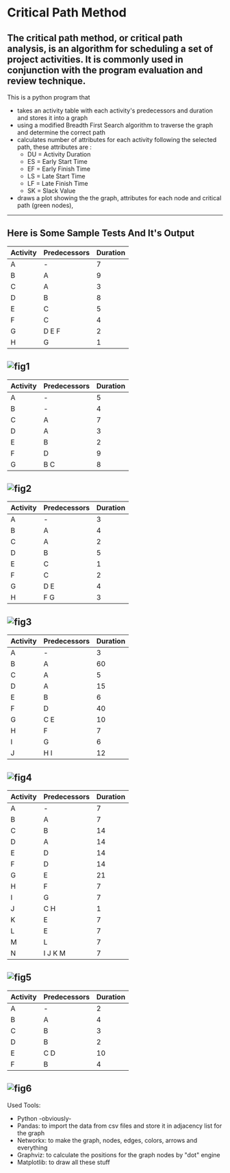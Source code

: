# Critical Path Method

## The critical path method, or critical path analysis, is an algorithm for scheduling a set of project activities. It is commonly used in conjunction with the program evaluation and review technique.

This is a python program that

- takes an activity table with each activity's predecessors and duration and stores it into a graph
- using a modified Breadth First Search algorithm to traverse the graph and determine the correct path
- calculates number of attributes for each activity following the selected path, these attributes are :
  - DU = Activity Duration
  - ES = Early Start Time
  - EF = Early Finish Time
  - LS = Late Start Time
  - LF = Late Finish Time
  - SK = Slack Value
- draws a plot showing the the graph, attributes for each node and critical path (green nodes),

---

## Here is Some Sample Tests And It's Output

| Activity | Predecessors | Duration |
| -------- | ------------ | -------- |
| A        | -            | 7        |
| B        | A            | 9        |
| C        | A            | 3        |
| D        | B            | 8        |
| E        | C            | 5        |
| F        | C            | 4        |
| G        | D E F        | 2        |
| H        | G            | 1        |

## ![fig1](/images/fig1.png)

| Activity | Predecessors | Duration |
| -------- | ------------ | -------- |
| A        | -            | 5        |
| B        | -            | 4        |
| C        | A            | 7        |
| D        | A            | 3        |
| E        | B            | 2        |
| F        | D            | 9        |
| G        | B C          | 8        |

## ![fig2](/images/fig2.png)

| Activity | Predecessors | Duration |
| -------- | ------------ | -------- |
| A        | -            | 3        |
| B        | A            | 4        |
| C        | A            | 2        |
| D        | B            | 5        |
| E        | C            | 1        |
| F        | C            | 2        |
| G        | D E          | 4        |
| H        | F G          | 3        |

## ![fig3](/images/fig3.png)

| Activity | Predecessors | Duration |
| -------- | ------------ | -------- |
| A        | -            | 3        |
| B        | A            | 60       |
| C        | A            | 5        |
| D        | A            | 15       |
| E        | B            | 6        |
| F        | D            | 40       |
| G        | C E          | 10       |
| H        | F            | 7        |
| I        | G            | 6        |
| J        | H I          | 12       |

## ![fig4](/images/fig4.png)

| Activity | Predecessors | Duration |
| -------- | ------------ | -------- |
| A        | -            | 7        |
| B        | A            | 7        |
| C        | B            | 14       |
| D        | A            | 14       |
| E        | D            | 14       |
| F        | D            | 14       |
| G        | E            | 21       |
| H        | F            | 7        |
| I        | G            | 7        |
| J        | C H          | 1        |
| K        | E            | 7        |
| L        | E            | 7        |
| M        | L            | 7        |
| N        | I J K M      | 7        |

## ![fig5](/images/fig5.png)

| Activity | Predecessors | Duration |
| -------- | ------------ | -------- |
| A        | -            | 2        |
| B        | A            | 4        |
| C        | B            | 3        |
| D        | B            | 2        |
| E        | C D          | 10       |
| F        | B            | 4        |

## ![fig6](/images/fig6.png)

Used Tools:

- Python -obviously-
- Pandas: to import the data from csv files and store it in adjacency list for the graph
- Networkx: to make the graph, nodes, edges, colors, arrows and everything
- Graphviz: to calculate the positions for the graph nodes by "dot" engine
- Matplotlib: to draw all these stuff
